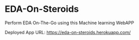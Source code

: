 # EDA-On-Steroids
Perform EDA  On-The-Go using this Machine learning WebAPP

Deployed App URL: https://eda-on-steroids.herokuapp.com/
